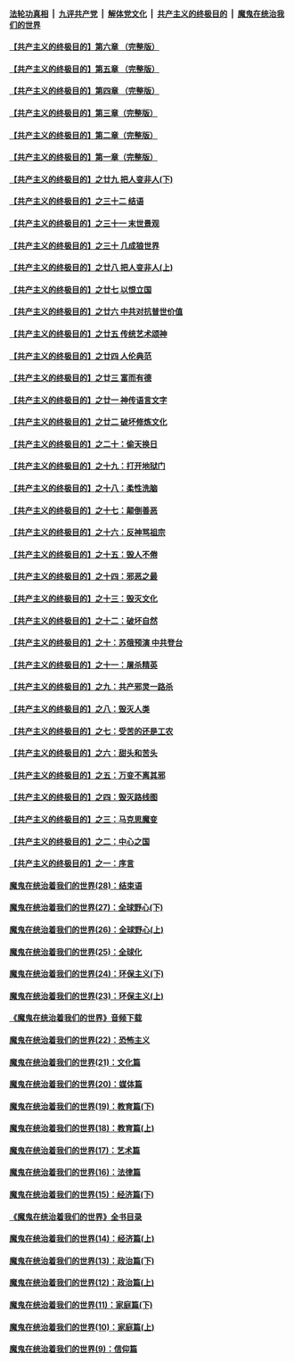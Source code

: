 ####  [法轮功真相](../../../../basic/blob/master/README.md?t=04010830) &nbsp;|&nbsp; [九评共产党](../../../../9ping.md/blob/master/README.md?t=04010830) &nbsp;|&nbsp; [解体党文化](../../../../jtdwh.md/blob/master/README.md?t=04010830)  &nbsp;|&nbsp; [共产主义的终极目的](../../../../gczydzjmd.md/blob/master/README.md?t=04010830) &nbsp;|&nbsp; [魔鬼在统治我们的世界](../../../../mgztzwmdsj.md/blob/master/README.md?t=04010830) 

#### [【共产主义的终极目的】第六章 （完整版）](../pages/nsc422/n11428913.md?t=04010830) 

#### [【共产主义的终极目的】第五章 （完整版）](../pages/nsc422/n11428912.md?t=04010830) 

#### [【共产主义的终极目的】第四章 （完整版）](../pages/nsc422/n11428907.md?t=04010830) 

#### [【共产主义的终极目的】第三章（完整版）](../pages/nsc422/n11428848.md?t=04010830) 

#### [【共产主义的终极目的】第二章（完整版）](../pages/nsc422/n11428831.md?t=04010830) 

#### [【共产主义的终极目的】第一章（完整版）](../pages/nsc422/n11417651.md?t=04010830) 

#### [【共产主义的终极目的】之廿九 把人变非人(下)](../pages/nsc422/n11344140.md?t=04010830) 

#### [【共产主义的终极目的】之三十二 结语](../pages/nsc422/n11360535.md?t=04010830) 

#### [【共产主义的终极目的】之三十一 末世景观](../pages/nsc422/n11351129.md?t=04010830) 

#### [【共产主义的终极目的】之三十 几成狼世界](../pages/nsc422/n11348280.md?t=04010830) 

#### [【共产主义的终极目的】之廿八 把人变非人(上)](../pages/nsc422/n11340492.md?t=04010830) 

#### [【共产主义的终极目的】之廿七 以恨立国](../pages/nsc422/n11336944.md?t=04010830) 

#### [【共产主义的终极目的】之廿六 中共对抗普世价值](../pages/nsc422/n11324785.md?t=04010830) 

#### [【共产主义的终极目的】之廿五 传统艺术颂神](../pages/nsc422/n11296396.md?t=04010830) 

#### [【共产主义的终极目的】之廿四 人伦典范](../pages/nsc422/n11296397.md?t=04010830) 

#### [【共产主义的终极目的】之廿三 富而有德](../pages/nsc422/n11283598.md?t=04010830) 

#### [【共产主义的终极目的】之廿一 神传语言文字](../pages/nsc422/n11263265.md?t=04010830) 

#### [【共产主义的终极目的】之廿二 破坏修炼文化](../pages/nsc422/n11245728.md?t=04010830) 

#### [【共产主义的终极目的】之二十：偷天换日](../pages/nsc422/n11238846.md?t=04010830) 

#### [【共产主义的终极目的】之十九：打开地狱门](../pages/nsc422/n11206376.md?t=04010830) 

#### [【共产主义的终极目的】之十八：柔性洗脑](../pages/nsc422/n11199994.md?t=04010830) 

#### [【共产主义的终极目的】之十七：颠倒善恶](../pages/nsc422/n11179782.md?t=04010830) 

#### [【共产主义的终极目的】之十六：反神骂祖宗](../pages/nsc422/n11166798.md?t=04010830) 

#### [【共产主义的终极目的】之十五：毁人不倦](../pages/nsc422/n11166792.md?t=04010830) 

#### [【共产主义的终极目的】之十四：邪恶之最](../pages/nsc422/n11150249.md?t=04010830) 

#### [【共产主义的终极目的】之十三：毁灭文化](../pages/nsc422/n11135227.md?t=04010830) 

#### [【共产主义的终极目的】之十二：破坏自然](../pages/nsc422/n11135214.md?t=04010830) 

#### [【共产主义的终极目的】之十：苏俄预演 中共登台](../pages/nsc422/n11118424.md?t=04010830) 

#### [【共产主义的终极目的】之十一：屠杀精英](../pages/nsc422/n11118442.md?t=04010830) 

#### [【共产主义的终极目的】之九：共产邪灵一路杀](../pages/nsc422/n11114139.md?t=04010830) 

#### [【共产主义的终极目的】之八：毁灭人类](../pages/nsc422/n11108503.md?t=04010830) 

#### [【共产主义的终极目的】之七：受苦的还是工农](../pages/nsc422/n11101809.md?t=04010830) 

#### [【共产主义的终极目的】之六：甜头和苦头](../pages/nsc422/n11096971.md?t=04010830) 

#### [【共产主义的终极目的】之五：万变不离其邪](../pages/nsc422/n11091285.md?t=04010830) 

#### [【共产主义的终极目的】之四：毁灭路线图](../pages/nsc422/n11086284.md?t=04010830) 

#### [【共产主义的终极目的】之三：马克思魔变](../pages/nsc422/n11061941.md?t=04010830) 

#### [【共产主义的终极目的】之二：中心之国](../pages/nsc422/n11047728.md?t=04010830) 

#### [【共产主义的终极目的】之一：序言](../pages/nsc422/n11086077.md?t=04010830) 

#### [魔鬼在统治着我们的世界(28)：结束语](../pages/nsc422/n10936246.md?t=04010830) 

#### [魔鬼在统治着我们的世界(27)：全球野心(下)](../pages/nsc422/n10928319.md?t=04010830) 

#### [魔鬼在统治着我们的世界(26)：全球野心(上)](../pages/nsc422/n10900318.md?t=04010830) 

#### [魔鬼在统治着我们的世界(25)：全球化](../pages/nsc422/n10788205.md?t=04010830) 

#### [魔鬼在统治着我们的世界(24)：环保主义(下)](../pages/nsc422/n10695307.md?t=04010830) 

#### [魔鬼在统治着我们的世界(23)：环保主义(上)](../pages/nsc422/n10688613.md?t=04010830) 

#### [《魔鬼在统治着我们的世界》音频下载](../pages/nsc422/n10635553.md?t=04010830) 

#### [魔鬼在统治着我们的世界(22)：恐怖主义](../pages/nsc422/n10614727.md?t=04010830) 

#### [魔鬼在统治着我们的世界(21)：文化篇](../pages/nsc422/n10597706.md?t=04010830) 

#### [魔鬼在统治着我们的世界(20)：媒体篇](../pages/nsc422/n10586579.md?t=04010830) 

#### [魔鬼在统治着我们的世界(19)：教育篇(下)](../pages/nsc422/n10564808.md?t=04010830) 

#### [魔鬼在统治着我们的世界(18)：教育篇(上)](../pages/nsc422/n10526970.md?t=04010830) 

#### [魔鬼在统治着我们的世界(17)：艺术篇](../pages/nsc422/n10499093.md?t=04010830) 

#### [魔鬼在统治着我们的世界(16)：法律篇](../pages/nsc422/n10485969.md?t=04010830) 

#### [魔鬼在统治着我们的世界(15)：经济篇(下)](../pages/nsc422/n10469975.md?t=04010830) 

#### [《魔鬼在统治着我们的世界》全书目录](../pages/nsc422/n10464261.md?t=04010830) 

#### [魔鬼在统治着我们的世界(14)：经济篇(上)](../pages/nsc422/n10457370.md?t=04010830) 

#### [魔鬼在统治着我们的世界(13)：政治篇(下)](../pages/nsc422/n10448270.md?t=04010830) 

#### [魔鬼在统治着我们的世界(12)：政治篇(上)](../pages/nsc422/n10444576.md?t=04010830) 

#### [魔鬼在统治着我们的世界(11)：家庭篇(下)](../pages/nsc422/n10440961.md?t=04010830) 

#### [魔鬼在统治着我们的世界(10)：家庭篇(上)](../pages/nsc422/n10435448.md?t=04010830) 

#### [魔鬼在统治着我们的世界(9)：信仰篇](../pages/nsc422/n10432159.md?t=04010830) 

